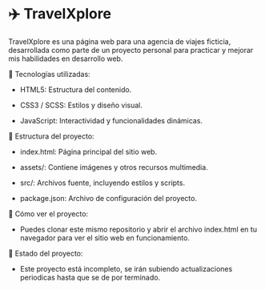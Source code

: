 # ✈️ TravelXplore
TravelXplore es una página web para una agencia de viajes ficticia, desarrollada como parte de un proyecto personal para practicar y mejorar mis habilidades en desarrollo web.

🧰 Tecnologías utilizadas:
- HTML5: Estructura del contenido.

- CSS3 / SCSS: Estilos y diseño visual.

- JavaScript: Interactividad y funcionalidades dinámicas.

📁 Estructura del proyecto:
- index.html: Página principal del sitio web.

- assets/: Contiene imágenes y otros recursos multimedia.

- src/: Archivos fuente, incluyendo estilos y scripts.

- package.json: Archivo de configuración del proyecto.

🚀 Cómo ver el proyecto:
- Puedes clonar este mismo repositorio y abrir el archivo index.html en tu navegador para ver el sitio web en funcionamiento.

📌 Estado del proyecto:
- Este proyecto está incompleto, se irán subiendo actualizaciones periodicas hasta que se de por terminado.
